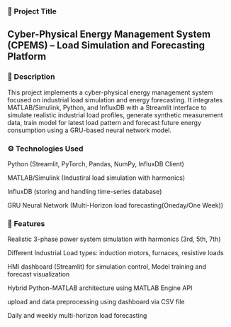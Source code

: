 ### 📌 Project Title  

## Cyber-Physical Energy Management System (CPEMS) – Load Simulation and Forecasting Platform

### 📖 Description

This project implements a cyber-physical energy management system focused on industrial load simulation and energy forecasting. It integrates MATLAB/Simulink, Python, and InfluxDB with a Streamlit interface to simulate realistic industrial load profiles, generate synthetic measurement data, train model for latest load pattern and forecast future energy consumption using a GRU-based neural network model.

### ⚙️ Technologies Used

Python (Streamlit, PyTorch, Pandas, NumPy, InfluxDB Client)

MATLAB/Simulink (Industiral load simulation with harmonics)

InfluxDB (storing and handling time-series database)

GRU Neural Network (Multi-Horizon load forecasting(Oneday/One Week))

### 🧩 Features

Realistic 3-phase power system simulation with harmonics (3rd, 5th, 7th)

Different Industrial Load types: induction motors, furnaces, resistive loads

HMI dashboard (Streamlit) for simulation control, Model training and forecast visualization

Hybrid Python-MATLAB architecture using MATLAB Engine API

upload and data preprocessing using dashboard via CSV file

Daily and weekly multi-horizon load forecasting
